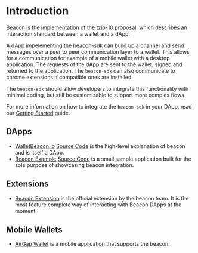 # Introduction

Beacon is the implementation of the [tzip-10 proposal](https://gitlab.com/tzip/tzip/tree/master/proposals/tzip-10), which describes an interaction standard between a wallet and a dApp.

A dApp impelementing the [beacon-sdk](https://github.com/airgap-it/beacon-sdk) can build up a channel and send messages over a peer to peer communication layer to a wallet. This allows for a communication for example of a mobile wallet with a desktop application. The requests of the dApp are sent to the wallet, signed and returned to the application. The `beacon-sdk` can also communicate to chrome extensions if compatible ones are installed.

The `beacon-sdk` should allow developers to integrate this functionality with minimal coding, but still be customizable to support more complex flows.

For more information on how to integrate the `beacon-sdk` in your DApp, read our [Getting Started](/beacon/02.getting-started-dapp.html) guide.

## DApps

- [WalletBeacon.io](https://walletbeacon.io) [Source Code](https://github.com/airgap-it/beacon-example-dapp) is the high-level explanation of beacon and is itself a DApp.
- [Beacon Example](https://airgap-it.github.io/beacon-vue-example/) [Source Code](https://github.com/airgap-it/beacon-vue-example) is a small sample application built for the sole purpose of showcasing beacon integration.

## Extensions

- [Beacon Extension](https://chrome.google.com/webstore/detail/gpfndedineagiepkpinficbcbbgjoenn/) is the official extension by the beacon team. It is the most feature complete way of interacting with Beacon DApps at the moment.

## Mobile Wallets

- [AirGap Wallet](https://airgap.it/) is a mobile application that supports the beacon.
